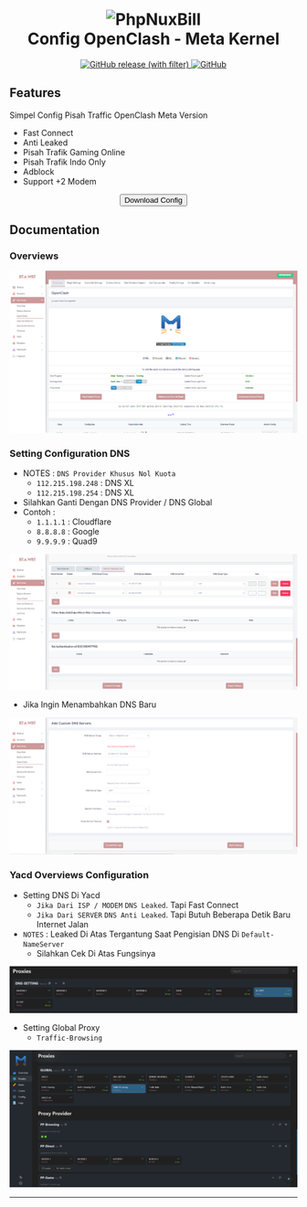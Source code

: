 <h1 align="center">
  <img src="https://raw.githubusercontent.com/MetaCubeX/Clash.Meta/Alpha/Meta.png" alt="PhpNuxBill" width="150">
  <br>Config OpenClash - Meta Kernel<br>
</h1>

<p align="center">
  <a href="https://github.com/rtaserver/Config-Open-ClashMeta/releases">
    <img alt="GitHub release (with filter)" src="https://img.shields.io/github/v/release/rtaserver/Config-Open-ClashMeta?label=Latest%20Release&labelColor=white">
  </a>
  <a href="https://github.com/rtaserver/Config-Open-ClashMeta/blob/main/LICENSE">
   <img alt="GitHub" src="https://img.shields.io/github/license/rtaserver/Config-Open-ClashMeta">
  </a>
</p>

## Features

Simpel Config Pisah Traffic OpenClash Meta Version

- Fast Connect
- Anti Leaked
- Pisah Trafik Gaming Online
- Pisah Trafik Indo Only
- Adblock
- Support +2 Modem

<p>

<p align="center">
  <a href="https://github.com/rtaserver/Config-Open-ClashMeta/releases">
    <button type="button" name="myButton">Download Config</button>
  </a>
</p>

## Documentation

### Overviews

![Img](image/Overviews.png)

### Setting Configuration DNS
* NOTES : `DNS Provider Khusus Nol Kuota`
  * `112.215.198.248` : DNS XL
  * `112.215.198.254` : DNS XL
* Silahkan Ganti Dengan DNS Provider / DNS Global
* Contoh :
  * `1.1.1.1` : Cloudflare
  * `8.8.8.8` : Google
  * `9.9.9.9` : Quad9

![img1](image/DNS.png)

* Jika Ingin Menambahkan DNS Baru

![img1](image/Add-DNS.png)

### Yacd Overviews Configuration

* Setting DNS Di Yacd
  * `Jika Dari ISP / MODEM` `DNS Leaked`. Tapi Fast Connect
  * `Jika Dari SERVER` `DNS Anti Leaked`. Tapi Butuh Beberapa Detik Baru Internet Jalan
* `NOTES` : Leaked Di Atas Tergantung Saat Pengisian DNS Di `Default-NameServer`
  * Silahkan Cek Di Atas Fungsinya

![img1](image/DNS-SET.png)

* Setting Global Proxy
  * `Traffic-Browsing`

![img6](image/Yacd.png)


---

